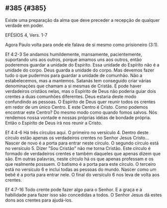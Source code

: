 ## #385 {#385}

Existe uma preparação da alma que deve preceder a recepção de qualquer verdade em poder.

EFÉSIOS 4, Vers. 1-7

Agora Paulo volta para onde ele falava de si mesmo como prisioneiro (3:1).

Ef 4:2-3 Se andamos humildemente, mansamente, pacientemente, suportando uns aos outros, porque amamos uns aos outros, então poderemos guardar a unidade do Espírito. Essa unidade do Espírito não é a unidade do corpo. Deus guarda a unidade do corpo. Mas devemos fazer tudo o que pudermos para guardar a unidade de comunhão. Não a estabelecemos, mas a mantemos. Satanás tem conseguido criar várias denominações que chamam a si mesmas de Cristãs. E pode haver verdadeiros cristãos nelas, mas o Espírito de Deus não poderia guiar dois crentes a duas comunhões diferentes. Deus estaria deste modo confundindo as pessoas. O Espírito de Deus quer reunir todos os crentes em redor de um único Centro. E este Centro é Cristo. Como podemos encontrar este Centro? Do mesmo modo como quando fomos salvos. Nós rendemos nossa vontade e nossas próprias idéias de bondade própria. Então o Espírito de Deus irá nos reunir a Cristo.

Ef 4:4-6 Há três círculos aqui. O primeiro no versículo 4\. Dentro deste círculo estão apenas os verdadeiros crentes no Senhor Jesus Cristo... Nascer de novo é a porta para entrar neste círculo. O segundo círculo está no versículo 5\. Dizer &quot;Sou Cristão&quot; não me torna Cristão. Este círculo é formado de verdadeiros crentes e também daqueles que apenas dizem que são. Em outras palavras, neste círculo há os que apenas professam e os que realmente possuem. O batismo é a porta para este círculo. O terceiro está no versículo 6 e inclui todas as pessoas do mundo. Nascer como um bebê é a porta para entrar nele. O final do versículo 6 nos leva de volta aos crentes.

Ef 4:7-16 Todo crente pode fazer algo para o Senhor. E a graça e a habilidade para fazer isso são concedidas a todos. O Senhor Jesus dá estes dons aos crentes para ajudá-los.